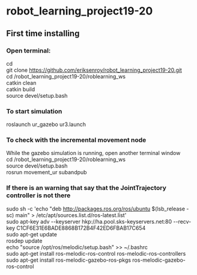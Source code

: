 # robot_learning_project19-20

## First time installing
### Open terminal:<br/>
  cd<br/>
  git clone https://github.com/eriksenroy/robot_learning_project19-20.git<br/>
  cd /robot_learning_project19-20/roblearning_ws<br/>
  catkin clean<br/>
  catkin build<br/>
  source devel/setup.bash<br/>
  
  
### To start simulation
  roslaunch ur_gazebo ur3.launch<br/>
  
### To check with the incremental movement node<br/>
  While the gazebo simulation is running, open another terminal window<br/>
  cd /robot_learning_project19-20/roblearning_ws<br/>
  source devel/setup.bash<br/>
  rosrun movement_ur subandpub<br/>
  
  


### If there is an warning that say that the JointTrajectory controller is not there<br/>
  sudo sh -c 'echo "deb http://packages.ros.org/ros/ubuntu $(lsb_release -sc) main" > /etc/apt/sources.list.d/ros-latest.list'<br/>
  sudo apt-key adv --keyserver hkp://ha.pool.sks-keyservers.net:80 --recv-key C1CF6E31E6BADE8868B172B4F42ED6FBAB17C654<br/>
  sudo apt-get update<br/>
  rosdep update<br/>
  echo "source /opt/ros/melodic/setup.bash" >> ~/.bashrc<br/>
  sudo apt-get install ros-melodic-ros-control ros-melodic-ros-controllers<br/>
  sudo apt-get install ros-melodic-gazebo-ros-pkgs ros-melodic-gazebo-ros-control<br/>



